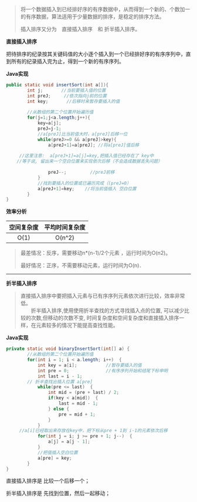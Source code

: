 > 将一个数据插入到已经排好序的有序数据中，从而得到一个新的、个数加一的有序数据，算法适用于少量数据的排序，是稳定的排序方法。
>
> 插入排序又分为　直接插入排序　和 折半插入排序。

**直接插入排序**

把待排序的纪录按其关键码值的大小逐个插入到一个已经排好序的有序序列中，直到所有的纪录插入完为止，得到一个新的有序序列。

**Java实现**

```java
public static void insertSort(int a[]){  
        int j;       //当前要插入值的位置  
        int preJ;     //依次指向j前的位置  
        int key;       //后移时来暂存要插入的值
        
        //从数组的第二个位置开始遍历值  
        for(j=1;j<a.length;j++){  
            key=a[j];  
            preJ=j-1;  
            //a[preJ]比当前值大时，a[preJ]后移一位  
            while(preJ>=0 && a[preJ]>key){  
                a[preJ+1]=a[preJ]; //将a[preJ]值后移   
                
     //这里注意:  a[preJ+1]=a[j]=key,把插入值已经存在了 key中
    //等于说, 留出来一个空白位置来实现依次后移（不会造成数据丢失问题）
                
                preJ--;         //preJ前移  
            }
            //找到要插入的位置或已遍历完成（(preJ=0）
            a[preJ+1]=key;    //将当前值插入 空白位置
        }  
} 
```

**效率分析**

| 空间复杂度 | 平均时间复杂度 |
| :---: | :---: |
| O\(1\) | O\(n^2\) |

> 最差情况：反序，需要移动n\*\(n-1\)/2个元素 ，运行时间为O\(n2\)。
>
> 最好情况：正序，不需要移动元素，运行时间为O\(n\)．

---

**折半插入排序**

> 直接插入排序中要把插入元素与已有序序列元素依次进行比较，效率非常低。　 　　 　  
> 　　折半插入排序,使用使用折半查找的方式寻找插入点的位置, 可以减少比较的次数,但移动的次数不变, 时间复杂度和空间复杂度和直接插入排序一样，在元素较多的情况下能提高查找性能。

**Java实现**

```java
private static void binaryInsertSort(int[] a) {  
        //从数组的第二个位置开始遍历值    
        for(int i = 1; i < a.length; i++)  {  
            int key = a[i];           //暂存要插入的值    
            int pre = 0;              //有序序列开始和结尾下标申明
            int last = i - 1;       
        // 折半查找出插入位置 a[pre]
            while(pre <= last)  {  
                int mid = (pre + last) / 2;                
                if(key < a[mid])  {  
                    last = mid - 1;  
                } else {  
                    pre = mid + 1;  
                }  
            }  
     //a[i]已经取出来存放在key中，把下标从pre + 1到 i-1的元素依次后移
            for(int j = i; j >= pre + 1; j--)  {  
                a[j] = a[j - 1];  
            }  
            //把值插入空白位置
            a[pre] = key;            
        }  
} 
```

直接插入排序是 比较一个后移一个； 

折半插入排序是 先找到位置，然后一起移动；


